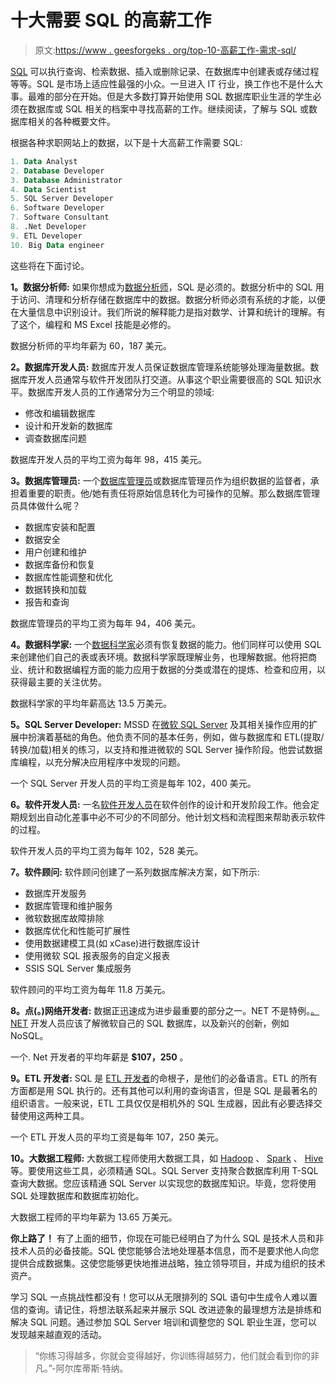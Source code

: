 # 十大需要 SQL 的高薪工作

> 原文:[https://www . geesforgeks . org/top-10-高薪工作-需求-sql/](https://www.geeksforgeeks.org/top-10-high-paying-jobs-that-demand-sql/)

[SQL](https://www.geeksforgeeks.org/sql-tutorial/) 可以执行查询、检索数据、插入或删除记录、在数据库中创建表或存储过程等等。SQL 是市场上适应性最强的小众。一旦进入 IT 行业，换工作也不是什么大事。最难的部分在开始。但是大多数打算开始使用 SQL 数据库职业生涯的学生必须在数据库或 SQL 相关的档案中寻找高薪的工作。继续阅读，了解与 SQL 或数据库相关的各种概要文件。

根据各种求职网站上的数据，以下是十大高薪工作需要 SQL:

```sql
1. Data Analyst
2. Database Developer
3. Database Administrator
4. Data Scientist
5. SQL Server Developer
6. Software Developer
7. Software Consultant
8. .Net Developer
9. ETL Developer
10. Big Data engineer 
```

这些将在下面讨论。

**1。数据分析师:**
如果你想成为[数据分析师](https://www.geeksforgeeks.org/how-to-become-a-data-analyst-in-2019-a-complete-guide/)，SQL 是必须的。数据分析中的 SQL 用于访问、清理和分析存储在数据库中的数据。数据分析师必须有系统的才能，以便在大量信息中识别设计。我们所说的解释能力是指对数学、计算和统计的理解。有了这个，编程和 MS Excel 技能是必修的。

数据分析师的平均年薪为 60，187 美元。

**2。数据库开发人员:**
数据库开发人员保证数据库管理系统能够处理海量数据。数据库开发人员通常与软件开发团队打交道。从事这个职业需要很高的 SQL 知识水平。数据库开发人员的工作通常分为三个明显的领域:

*   修改和编辑数据库
*   设计和开发新的数据库
*   调查数据库问题

数据库开发人员的平均工资为每年 98，415 美元。

**3。数据库管理员:**
一个[数据库管理员](https://practice.geeksforgeeks.org/problems/who-is-a-database-administrator)或数据库管理员作为组织数据的监督者，承担着重要的职责。他/她有责任将原始信息转化为可操作的见解。那么数据库管理员具体做什么呢？

*   数据库安装和配置
*   数据安全
*   用户创建和维护
*   数据库备份和恢复
*   数据库性能调整和优化
*   数据转换和加载
*   报告和查询

数据库管理员的平均工资为每年 94，406 美元。

**4。数据科学家:**
一个[数据科学家](https://www.geeksforgeeks.org/introduction-data-science-skills-required/)必须有恢复数据的能力。他们同样可以使用 SQL 来创建他们自己的表或表环境。数据科学家既理解业务，也理解数据。他将把商业、统计和数据编程方面的能力应用于数据的分类或潜在的提炼、检查和应用，以获得最主要的关注优势。

数据科学家的平均年薪高达 13.5 万美元。

**5。SQL Server Developer:**
MSSD 在[微软 SQL Server](https://www.geeksforgeeks.org/difference-between-mysql-and-ms-sql-server/) 及其相关操作应用的扩展中扮演着基础的角色。他负责不同的基本任务，例如，做与数据库和 ETL(提取/转换/加载)相关的练习，以支持和推进微软的 SQL Server 操作阶段。他尝试数据库编程，以充分解决应用程序中发现的问题。

一个 SQL Server 开发人员的平均工资是每年 102，400 美元。

**6。软件开发人员:**
一名[软件开发人员](https://www.geeksforgeeks.org/interview-preparation-for-software-developer/)在软件创作的设计和开发阶段工作。他会定期规划出自动化差事中必不可少的不同部分。他计划文档和流程图来帮助表示软件的过程。

软件开发人员的平均工资为每年 102，528 美元。

**7。软件顾问:**
软件顾问创建了一系列数据库解决方案，如下所示:

*   数据库开发服务
*   数据库管理和维护服务
*   微软数据库故障排除
*   数据库优化和性能可扩展性
*   使用数据建模工具(如 xCase)进行数据库设计
*   使用微软 SQL 报表服务的自定义报表
*   SSIS SQL Server 集成服务

软件顾问的平均工资为每年 11.8 万美元。

**8。点(。)网络开发者:**
数据正迅速成为进步最重要的部分之一。NET 不是特例。[。NET](https://www.geeksforgeeks.org/introduction-to-net-framework/) 开发人员应该了解微软自己的 SQL 数据库，以及新兴的创新，例如 NoSQL。

一个. Net 开发者的平均年薪是 **$107，250** 。

**9。ETL 开发者:**
SQL 是 [ETL 开发者](https://www.geeksforgeeks.org/etl-process-in-data-warehouse/)的命根子，是他们的必备语言。ETL 的所有方面都是用 SQL 执行的。还有其他可以利用的查询语言，但是 SQL 是最著名的组织语言。一般来说，ETL 工具仅仅是相机外的 SQL 生成器，因此有必要选择交替使用这两种工具。

一个 ETL 开发人员的平均工资是每年 107，250 美元。

**10。大数据工程师:**
大数据工程师使用大数据工具，如 [Hadoop](https://hadoop.apache.org/) 、 [Spark](https://spark.apache.org/docs/latest/) 、 [Hive](https://hive.apache.org/) 等。要使用这些工具，必须精通 SQL。SQL Server 支持聚合数据库利用 T-SQL 查询大数据。您应该精通 SQL Server 以实现您的数据库知识。毕竟，您将使用 SQL 处理数据库和数据库初始化。

大数据工程师的平均年薪为 13.65 万美元。

**你上路了！**
有了上面的细节，你现在可能已经明白了为什么 SQL 是技术人员和非技术人员的必备技能。SQL 使您能够合法地处理基本信息，而不是要求他人向您提供合成数据集。这使您能够更快地推进战略，独立领导项目，并成为组织的技术资产。

学习 SQL 一点挑战性都没有！您可以从无限排列的 SQL 语句中生成令人难以置信的查询。请记住，将想法联系起来并展示 SQL 改进迹象的最理想方法是排练和解决 SQL 问题。通过参加 SQL Server 培训和调整您的 SQL 职业生涯，您可以发现越来越直观的活动。

> “你练习得越多，你就会变得越好，你训练得越努力，他们就会看到你的非凡。”-阿尔库蒂斯·特纳。